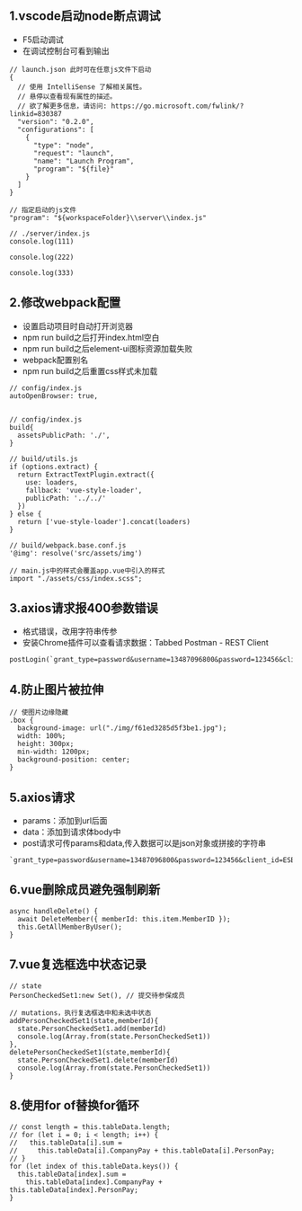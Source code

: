 ## 1.vscode启动node断点调试
- F5启动调试
- 在调试控制台可看到输出
```
// launch.json 此时可在任意js文件下启动
{
  // 使用 IntelliSense 了解相关属性。 
  // 悬停以查看现有属性的描述。
  // 欲了解更多信息，请访问: https://go.microsoft.com/fwlink/?linkid=830387
  "version": "0.2.0",
  "configurations": [
    {
      "type": "node",
      "request": "launch",
      "name": "Launch Program",
      "program": "${file}" 
    }
  ]
}

// 指定启动的js文件
"program": "${workspaceFolder}\\server\\index.js"

// ./server/index.js
console.log(111)

console.log(222)

console.log(333)
```

## 2.修改webpack配置
- 设置启动项目时自动打开浏览器
- npm run build之后打开index.html空白
- npm run build之后element-ui图标资源加载失败
- webpack配置别名
- npm run build之后重置css样式未加载
```
// config/index.js
autoOpenBrowser: true,


// config/index.js 
build{
  assetsPublicPath: './',
}

// build/utils.js
if (options.extract) {
  return ExtractTextPlugin.extract({
    use: loaders,
    fallback: 'vue-style-loader',
    publicPath: '../../'
  })
} else {
  return ['vue-style-loader'].concat(loaders)
}

// build/webpack.base.conf.js
'@img': resolve('src/assets/img')

// main.js中的样式会覆盖app.vue中引入的样式
import "./assets/css/index.scss";
```

## 3.axios请求报400参数错误
- 格式错误，改用字符串传参
- 安装Chrome插件可以查看请求数据：Tabbed Postman - REST Client
```
postLogin(`grant_type=password&username=13487096800&password=123456&client_id=ESBmobile&client_secret=123456&scope=*&client_type=1`)
```

## 4.防止图片被拉伸
```
// 使图片边缘隐藏
.box {
  background-image: url("./img/f61ed3285d5f3be1.jpg");
  width: 100%;
  height: 300px;
  min-width: 1200px;
  background-position: center;
}
```

## 5.axios请求
- params：添加到url后面
- data：添加到请求体body中
- post请求可传params和data,传入数据可以是json对象或拼接的字符串
```
`grant_type=password&username=13487096800&password=123456&client_id=ESBmobile&client_secret=123456&scope=*&client_type=1`
```


## 6.vue删除成员避免强制刷新
```
async handleDelete() {
  await DeleteMember({ memberId: this.item.MemberID });
  this.GetAllMemberByUser();
}
```

## 7.vue复选框选中状态记录
```
// state
PersonCheckedSet1:new Set(), // 提交待参保成员

// mutations，执行复选框选中和未选中状态
addPersonCheckedSet1(state,memberId){
  state.PersonCheckedSet1.add(memberId)
  console.log(Array.from(state.PersonCheckedSet1))
},
deletePersonCheckedSet1(state,memberId){
  state.PersonCheckedSet1.delete(memberId)
  console.log(Array.from(state.PersonCheckedSet1))
}
```

## 8.使用for of替换for循环
```
// const length = this.tableData.length;
// for (let i = 0; i < length; i++) {
//   this.tableData[i].sum =
//     this.tableData[i].CompanyPay + this.tableData[i].PersonPay;
// }
for (let index of this.tableData.keys()) {
  this.tableData[index].sum =
    this.tableData[index].CompanyPay + this.tableData[index].PersonPay;
}
```